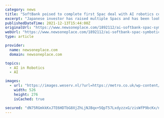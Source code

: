 ```yaml
---
category: news
title: "SoftBank poised to complete first Spac deal with AI robotics company Symbotic"
excerpt: "Japanese investor has raised multiple Spacs and has been looking for a deal as market cools .. Full story on ft.com POLICE have launched a witness appealing following a collision involving a police vehicle and an ambulance on a major North Yorkshire road last night."
publishedDateTime: 2021-12-13T15:44:00Z
originalUrl: "https://www.newsoneplace.com/1892112/ai-softbank-spac-symbotic-poised-complete-robotics"
webUrl: "https://www.newsoneplace.com/1892112/ai-softbank-spac-symbotic-poised-complete-robotics"
type: article

provider:
  name: newsoneplace.com
  domain: newsoneplace.com

topics:
  - AI in Robotics
  - AI

images:
  - url: "https://images.weserv.nl/?url=https://metro.co.uk/wp-content/uploads/2021/12/PRI_215669582.jpg?quality=90&strip=all&w=1024&h=276&fit=inside&cbg=white"
    width: 526
    height: 276
    isCached: true

secured: "dN75RGmkkKxJTE6HDTbG8XjZhLjNJBqx+5QpT57LxdyzzxG/zisWfP9bcKx/ngDNXoA9FnDedZ4zUchk/zI9vP82ZiffTwzpT9zgb6g2wVEMpd6AjwVDHLjQpHZvC7CXtHfAaURWqFaUExCLFoKvwOHCKSuoGkOHnnYHly0L2MD5dggqGdHajL7cwatw+GrxMIm0WMEDuDapnUXVMIoqj/2IorljiTC/vMukocKxJFnVQ83bd8VUOpAjiLfOVyK2oOhYIuAfAR3aqA8mwo4TC/uFWHMiAFqec3DYDwlrM6WhXjsJPqQBR3hytmI/EV3Mvlb7WH8CN979rxQvjKsC63qi/0+TBAoPJUv/2K9Q/0g=;XhF9NA7ysxxUBF+YbqoPyQ=="
---
```



